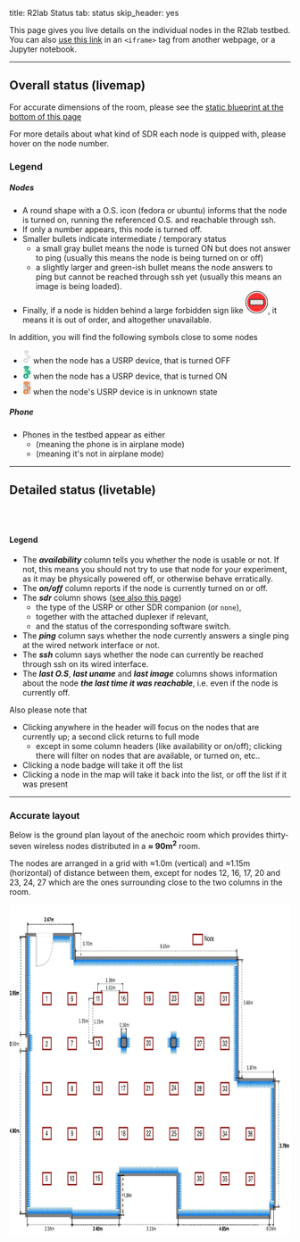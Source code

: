 title: R2lab Status
tab: status
skip_header: yes

This page gives you live details on the individual nodes in the R2lab
testbed. You can also [use this link](/iframe.md) in an `<iframe>` tag
from another webpage, or a Jupyter notebook.

---
<h2 id="livemap">Overall status (livemap)</h2>

For accurate dimensions of the room, please see the [static blueprint
at the bottom of this page](#accurate-layout)

For more details about what kind of SDR each node is quipped with, please hover on the node number.

<script type="module">
import {livemap_options} from "/assets/r2lab/livemap.js";
// override livemap default settings
Object.assign(livemap_options, {
    usrp_width : 15,
    usrp_height : 26,
//    debug : true,
});
</script>

<div class="row" id="all">
  <div class="col-lg-2"></div>
  <div class="col-lg-10">
    <div id="livemap_container"></div>
  </div>
</div>


<h3 id="livemap:legend">Legend</h3>

##### Nodes
* A round shape with a O.S. icon (fedora or ubuntu) informs that the node is turned on, running the
  referenced O.S. and reachable through ssh.
* If only a number appears, this node is turned off.
* Smaller bullets indicate intermediate / temporary status
  * a small gray bullet means the node is turned ON but does not answer to ping
  (usually this means the node is being turned on or off)
  * a slightly larger and green-ish bullet means the node answers to ping but cannot be
  reached through ssh yet (usually this means an image is being
  loaded).
* Finally, if a node is hidden behind a large forbidden sign like <img height=40px src=assets/img/forbidden.svg>, it means it
  is out of order, and altogether unavailable.

In addition, you will find the following symbols close to some nodes

* <img src="/assets/img/gnuradio-logo-icon-gray.svg" height=25px> when the node has a USRP device, that is turned OFF
* <img src="/assets/img/gnuradio-logo-icon-green.svg" height=25px> when the node has a USRP device, that is turned ON
* <img src="/assets/img/gnuradio-logo-icon-red.svg" height=25px> when the node's USRP device is in unknown state

##### Phone
* Phones in the testbed appear as either
  * <span class='fa fa-plane'></span> (meaning the phone is in airplane mode)
  * <span class='fa fa-phone'></span> (meaning it's not in airplane mode)

***

<h2 id="livetable">Detailed status (livetable)</h2>

<br />

<script type="module">
import {livetable_options} from "/assets/r2lab/livetable.js" ;
// override livetable default settings
Object.assign(livetable_options, {
//    debug : true,
});
</script>

<div class="row" id="all">
  <div class="col-lg-12">
    <table class="table table-condensed" id='livetable_container'> </table>
  </div>
</div>

<h4 id="livetable:legend">Legend</h4>

* The ***availability*** column
  tells you whether the node is usable or not. If not, this means you should not try to use that node for your experiment, as it may be physically powered off, or otherwise behave erratically.
* The ***on/off*** column
  reports if the node is currently turned on or off.
* The ***sdr*** column shows ([see also this page](hardware.md#gory-details))
  * the type of the USRP or other SDR companion (or `none`),
  * together with the attached duplexer if relevant,
  * and the status of the corresponding software switch.
* The ***ping*** column
  says whether the node currently answers a single ping at the wired network interface or not.
* The ***ssh*** column says whether the node can currently be reached through ssh on its wired interface.
* The ***last O.S***, ***last uname*** and ***last image*** columns shows information about the node ***the last time it was reachable***, i.e. even if the node is currently off.

Also please note that

 * Clicking anywhere in the header will focus on the nodes that are currently up; a second click returns to full mode
   * except in some column headers (like availability or on/off); clicking there will filter on nodes that are available, or turned on, etc..
 * Clicking a node badge will take it off the list
 * Clicking a node in the map will take it back into the list, or off the list if it was present

***

<h3 id="accurate-layout">Accurate layout</h3>

Below is the ground plan layout of the anechoic room which provides thirty-seven wireless nodes distributed in a **≈ 90m<sup>2</sup>** room.

The nodes are arranged in a grid with ≈1.0m (vertical) and ≈1.15m (horizontal) of distance between them, except for nodes 12, 16, 17, 20 and 23, 24, 27 which are the ones surrounding close to the two columns in the room.

<center>
	<img src="/assets/img/status-chamber.png" style="width:950px; height:592px;"/><br>
	<!-- <center> Fig. 1 - Resources status</center> -->
</center>
</a>

